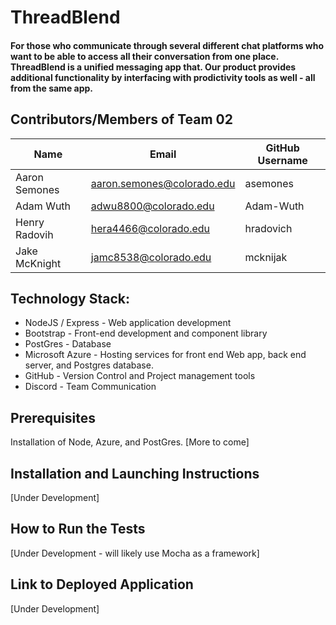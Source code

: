 # ThreadBlend

#### For those who communicate through several different chat platforms who want to be able to access all their conversation from one place. ThreadBlend is a unified messaging app that. Our product provides additional functionality by interfacing with prodictivity tools as well - all from the same app.


## Contributors/Members of Team 02
|Name|Email|GitHub Username|
|----|-----|---------------|
|Aaron Semones | aaron.semones@colorado.edu | asemones|
| Adam Wuth | adwu8800@colorado.edu | Adam-Wuth|
| Henry Radovih | hera4466@colorado.edu | hradovich|
| Jake McKnight | jamc8538@colorado.edu | mcknijak | 

## Technology Stack:
- NodeJS / Express - Web application development
- Bootstrap - Front-end development and component library
- PostGres - Database 
- Microsoft Azure - Hosting services for front end Web app, back end server, and Postgres database.
- GitHub - Version Control and Project management tools
- Discord - Team Communication


## Prerequisites
Installation of Node, Azure, and PostGres. [More to come]

## Installation and Launching Instructions
[Under Development]

## How to Run the Tests
[Under Development - will likely use Mocha as a framework]

## Link to Deployed Application 
[Under Development]
